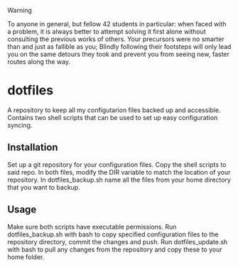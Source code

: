 > [!WARNING]
> To anyone in general, but fellow 42 students in particular: when faced with a problem, it is always better to attempt solving it first alone without consulting the previous works of others. Your precursors were no smarter than and just as fallible as you; Blindly following their footsteps will only lead you on the same detours they took and prevent you from seeing new, faster routes along the way.

# dotfiles
A repository to keep all my configutarion files backed up and accessible. Contains two shell scripts that can be used to set up easy configuration syncing.

## Installation
Set up a git repository for your configuration files. Copy the shell scripts to said repo. In both files, modify the DIR variable to match the location of your repository. In dotfiles_backup.sh name all the files from your home directory that you want to backup.

## Usage
Make sure both scripts have executable permissions. Run dotfiles_backup.sh with bash to copy specified configuration files to the repository directory, commit the changes and push. Run dotfiles_update.sh with bash to pull any changes from the repository and copy these to your home folder.